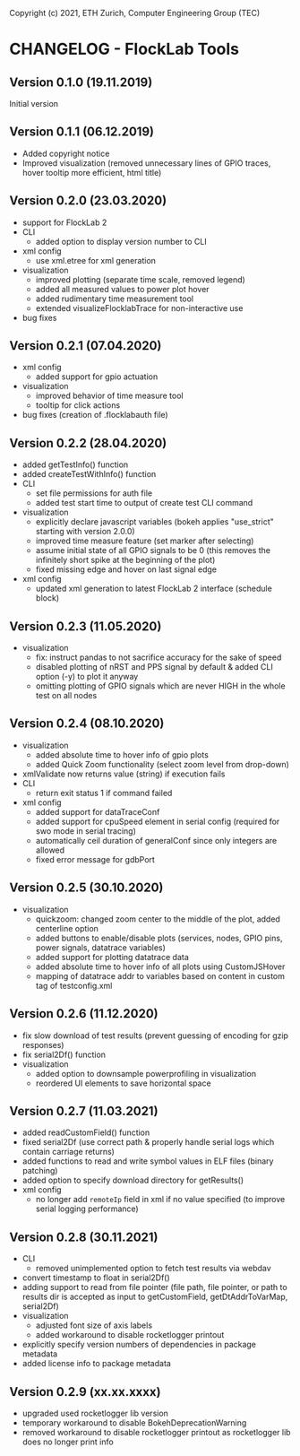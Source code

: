 Copyright (c) 2021, ETH Zurich, Computer Engineering Group (TEC)

# CHANGELOG - FlockLab Tools

## Version 0.1.0 (19.11.2019)
Initial version

## Version 0.1.1 (06.12.2019)
* Added copyright notice
* Improved visualization (removed unnecessary lines of GPIO traces, hover tooltip more efficient, html title)

## Version 0.2.0 (23.03.2020)
* support for FlockLab 2
* CLI
  * added option to display version number to CLI 
* xml config
  * use xml.etree for xml generation
* visualization
  * improved plotting (separate time scale, removed legend)
  * added all measured values to power plot hover
  * added rudimentary time measurement tool
  * extended visualizeFlocklabTrace for non-interactive use
* bug fixes

## Version 0.2.1 (07.04.2020)
* xml config
  * added support for gpio actuation
* visualization
  * improved behavior of time measure tool
  * tooltip for click actions
* bug fixes (creation of .flocklabauth file)

## Version 0.2.2 (28.04.2020)
* added getTestInfo() function
* added createTestWithInfo() function
* CLI
  * set file permissions for auth file
  * added test start time to output of create test CLI command
* visualization
  * explicitly declare javascript variables (bokeh applies "use_strict" starting with version 2.0.0)
  * improved time measure feature (set marker after selecting)
  * assume initial state of all GPIO signals to be 0 (this removes the infinitely short spike at the beginning of the plot)
  * fixed missing edge and hover on last signal edge
* xml config
  * updated xml generation to latest FlockLab 2 interface (schedule block)

## Version 0.2.3 (11.05.2020)
* visualization
  * fix: instruct pandas to not sacrifice accuracy for the sake of speed
  * disabled plotting of nRST and PPS signal by default & added CLI option (-y) to plot it anyway
  * omitting plotting of GPIO signals which are never HIGH in the whole test on all nodes

## Version 0.2.4 (08.10.2020)
* visualization
  * added absolute time to hover info of gpio plots
  * added Quick Zoom functionality (select zoom level from drop-down)
* xmlValidate now returns value (string) if execution fails
* CLI
  * return exit status 1 if command failed
* xml config
  * added support for dataTraceConf
  * added support for cpuSpeed element in serial config (required for swo mode in serial tracing)
  * automatically ceil duration of generalConf since only integers are allowed
  * fixed error message for gdbPort

## Version 0.2.5 (30.10.2020)
* visualization
  * quickzoom: changed zoom center to the middle of the plot, added centerline option
  * added buttons to enable/disable plots (services, nodes, GPIO pins, power signals, datatrace variables)
  * added support for plotting datatrace data
  * added absolute time to hover info of all plots using CustomJSHover
  * mapping of datatrace addr to variables based on content in custom tag of testconfig.xml

## Version 0.2.6 (11.12.2020)
* fix slow download of test results (prevent guessing of encoding for gzip responses)
* fix serial2Df() function
* visualization
  * added option to downsample powerprofiling in visualization
  * reordered UI elements to save horizontal space

## Version 0.2.7 (11.03.2021)
* added readCustomField() function
* fixed serial2Df (use correct path & properly handle serial logs which contain carriage returns)
* added functions to read and write symbol values in ELF files (binary patching)
* added option to specify download directory for getResults()
* xml config
  * no longer add `remoteIp` field in xml if no value specified (to improve serial logging performance)

## Version 0.2.8 (30.11.2021)
* CLI
  * removed unimplemented option to fetch test results via webdav
* convert timestamp to float in serial2Df()
* adding support to read from file pointer (file path, file pointer, or path to results dir is accepted as input to getCustomField, getDtAddrToVarMap, serial2Df)
* visualization
  * adjusted font size of axis labels
  * added workaround to disable rocketlogger printout
* explicitly specify version numbers of dependencies in package metadata
* added license info to package metadata

## Version 0.2.9 (xx.xx.xxxx)
* upgraded used rocketlogger lib version
* temporary workaround to disable BokehDeprecationWarning
* removed workaround to disable rocketlogger printout as rocketlogger lib does no longer print info
